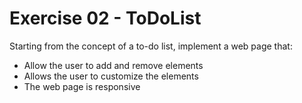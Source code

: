 # Exercise 02 - ToDoList

Starting from the concept of a to-do list, implement a web page that:
- Allow the user to add and remove elements
- Allows the user to customize the elements
- The web page is responsive